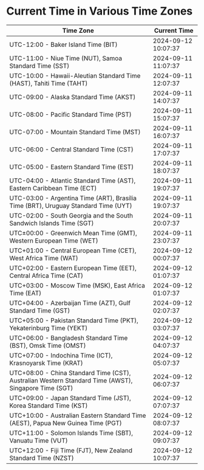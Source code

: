 # Current Time in Various Time Zones

| Time Zone | Current Time |
|-----------|--------------|
| UTC-12:00 - Baker Island Time (BIT) | 2024-09-12 10:07:37 |
| UTC-11:00 - Niue Time (NUT), Samoa Standard Time (SST) | 2024-09-11 11:07:37 |
| UTC-10:00 - Hawaii-Aleutian Standard Time (HAST), Tahiti Time (TAHT) | 2024-09-11 12:07:37 |
| UTC-09:00 - Alaska Standard Time (AKST) | 2024-09-11 14:07:37 |
| UTC-08:00 - Pacific Standard Time (PST) | 2024-09-11 15:07:37 |
| UTC-07:00 - Mountain Standard Time (MST) | 2024-09-11 16:07:37 |
| UTC-06:00 - Central Standard Time (CST) | 2024-09-11 17:07:37 |
| UTC-05:00 - Eastern Standard Time (EST) | 2024-09-11 18:07:37 |
| UTC-04:00 - Atlantic Standard Time (AST), Eastern Caribbean Time (ECT) | 2024-09-11 19:07:37 |
| UTC-03:00 - Argentina Time (ART), Brasília Time (BRT), Uruguay Standard Time (UYT) | 2024-09-11 19:07:37 |
| UTC-02:00 - South Georgia and the South Sandwich Islands Time (SGT) | 2024-09-11 20:07:37 |
| UTC±00:00 - Greenwich Mean Time (GMT), Western European Time (WET) | 2024-09-11 23:07:37 |
| UTC+01:00 - Central European Time (CET), West Africa Time (WAT) | 2024-09-12 00:07:37 |
| UTC+02:00 - Eastern European Time (EET), Central Africa Time (CAT) | 2024-09-12 01:07:37 |
| UTC+03:00 - Moscow Time (MSK), East Africa Time (EAT) | 2024-09-12 01:07:37 |
| UTC+04:00 - Azerbaijan Time (AZT), Gulf Standard Time (GST) | 2024-09-12 02:07:37 |
| UTC+05:00 - Pakistan Standard Time (PKT), Yekaterinburg Time (YEKT) | 2024-09-12 03:07:37 |
| UTC+06:00 - Bangladesh Standard Time (BST), Omsk Time (OMST) | 2024-09-12 04:07:37 |
| UTC+07:00 - Indochina Time (ICT), Krasnoyarsk Time (KRAT) | 2024-09-12 05:07:37 |
| UTC+08:00 - China Standard Time (CST), Australian Western Standard Time (AWST), Singapore Time (SGT) | 2024-09-12 06:07:37 |
| UTC+09:00 - Japan Standard Time (JST), Korea Standard Time (KST) | 2024-09-12 07:07:37 |
| UTC+10:00 - Australian Eastern Standard Time (AEST), Papua New Guinea Time (PGT) | 2024-09-12 08:07:37 |
| UTC+11:00 - Solomon Islands Time (SBT), Vanuatu Time (VUT) | 2024-09-12 09:07:37 |
| UTC+12:00 - Fiji Time (FJT), New Zealand Standard Time (NZST) | 2024-09-12 10:07:37 |
